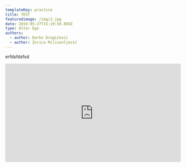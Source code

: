 ```yaml
---
templateKey: practice
title: TEST
featuredimage: /img/2.jpg
date: 2019-05-27T15:19:59.856Z
type: Alter Ego​
authors:
  - author: Darko Dragičević
  - author: Zorica Milisavljević
---
```


erfdsfdsfsd

<iframe width="560" height="315" src="https://www.youtube.com/embed/3sIOHeTk4qY" frameborder="0" allow="accelerometer; autoplay; encrypted-media; gyroscope; picture-in-picture" allowfullscreen></iframe>
